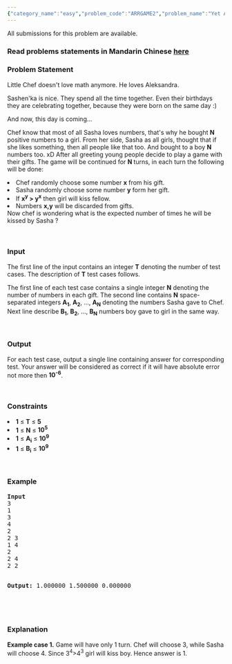```yaml
---
{"category_name":"easy","problem_code":"ARRGAME2","problem_name":"Yet Another Nice Girl","languages_supported":{"0":"ADA","1":"ASM","2":"BASH","3":"BF","4":"C","5":"C99 strict","6":"CAML","7":"CLOJ","8":"CLPS","9":"CPP 4.3.2","10":"CPP 4.9.2","11":"CPP14","12":"CS2","13":"D","14":"ERL","15":"FORT","16":"FS","17":"GO","18":"HASK","19":"ICK","20":"ICON","21":"JAVA","22":"JS","23":"LISP clisp","24":"LISP sbcl","25":"LUA","26":"NEM","27":"NICE","28":"NODEJS","29":"PAS fpc","30":"PAS gpc","31":"PERL","32":"PERL6","33":"PHP","34":"PIKE","35":"PRLG","36":"PYTH","37":"PYTH 3.4","38":"RUBY","39":"SCALA","40":"SCM guile","41":"SCM qobi","42":"ST","43":"TCL","44":"TEXT","45":"WSPC"},"max_timelimit":2,"source_sizelimit":50000,"problem_author":"ballon_ziq","problem_tester":"shangjingbo","date_added":"2-08-2013","tags":{"0":"ballon_ziq","1":"easy","2":"oct13","3":"probability","4":"sorting"},"editorial_url":"http://discuss.codechef.com/problems/ARRGAME2","time":{"view_start_date":1381743000,"submit_start_date":1381743000,"visible_start_date":1381743000,"end_date":1735669800},"layout":"problem"}
---
```

<span class="solution-visible-txt">All submissions for this problem are available.</span><h3> Read problems statements in Mandarin Chinese <a target="_blank" href="http://www.codechef.com/download/translated/OCT13/mandarin/ARRGAME2.pdf">here</a></h3>
<h3>Problem Statement</h3>
<p>Little Chef doesn't love math anymore. He loves Aleksandra.
</p>
<p> 
Sashen'ka is nice. They spend all the time together. Even their birthdays they are celebrating together, because they were born on the same day :)
</p>
<p>
And now, this day is coming...
</p>
<p>
Chef know that most of all Sasha loves numbers, that's why he bought <b>N</b> positive numbers to a girl.
From her side, Sasha as all girls, thought that if she likes something, then all people like that too. And bought to a boy <b>N</b> numbers too. xD
After all greeting young people decide to play a game with their gifts. The game will be continued for <b>N </b>turns, in each turn the following will be done:
<li>Chef randomly choose some number <b>x</b> from his gift.</li>
<li>Sasha randomly choose some number <b>y</b> form her gift.</li>
<li>If <b>x<sup>y</sup> > y<sup>x</sup></b> then girl will kiss fellow.</li>
<li>Numbers <b>x,y</b> will be discarded from gifts.</li>
Now chef is wondering what is the expected number of times he will be kissed by Sasha ?
</p>
<p> </p>


<h3>Input</h3>
<p>The first line of the input contains an integer <b>T</b> denoting the number of test cases. The description of <b>T</b> test cases follows.</p>
<p>The first line of each test case contains a single integer <b>N</b> denoting the number of numbers in each gift. The second line contains <b>N</b> space-separated integers <b>A<sub>1</sub></b>, <b>A<sub>2</sub></b>, ..., <b>A<sub>N</sub></b> denoting the numbers Sasha gave to Chef. Next line describe <b>B<sub>1</sub></b>, <b>B<sub>2</sub></b>, ..., <b>B<sub>N</sub></b> numbers boy gave to girl in the same way. </p>

<p> </p>

<h3>Output</h3>
For each test case, output a single line containing answer for corresponding test. Your answer will be considered as correct if it will have absolute error not more then <b>10<sup>-6</sup></b>.
<p> </p>

<h3>Constraints</h3>

<li><b>1</b> ≤ <b>T</b> ≤ <b>5</b></li>
<li><b>1</b> ≤ <b>N</b> ≤ <b>10<sup>5</sup></b></li>
<li><b>1</b> ≤ <b>A<sub>i</sub></b> ≤ <b>10<sup>9</sup></b></li>
<li><b>1</b> ≤ <b>B<sub>i</sub></b> ≤ <b>10<sup>9</sup></b></li>


<p> </p>
<h3>Example</h3>
<pre>
<b>Input</b>
3
1
3
4
2
2 3
1 4
2
2 4
2 2

<b>Output:</b>
1.000000
1.500000
0.000000


</pre>
<p> </p>
<h3>Explanation</h3>
<p><b>Example case 1.</b> Game will have only 1 turn. Chef will choose 3, while Sasha will choose 4. Since 3<sup>4</sup>>4<sup>3</sup> girl will kiss boy. Hence answer is 1. </p>
